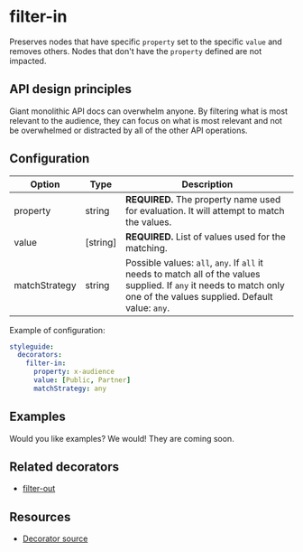 # filter-in

Preserves nodes that have specific `property` set to the specific `value` and removes others. Nodes that don't have the `property` defined are not impacted.

## API design principles

Giant monolithic API docs can overwhelm anyone. By filtering what is most relevant to the audience, they can focus on what is most relevant and not be overwhelmed or distracted by all of the other API operations.

## Configuration

|Option|Type|Description|
|---|---|---|
|property|string|**REQUIRED.** The property name used for evaluation. It will attempt to match the values.|
|value|[string]|**REQUIRED.** List of values used for the matching.|
|matchStrategy|string|Possible values: `all`, `any`. If `all` it needs to match all of the values supplied. If `any` it needs to match only one of the values supplied. Default value: `any`.|


Example of configuration:

```yaml
styleguide:
  decorators:
    filter-in:
      property: x-audience
      value: [Public, Partner]
      matchStrategy: any
```

## Examples

Would you like examples? We would! They are coming soon.

## Related decorators

- [filter-out](./filter-out.md)

## Resources

- [Decorator source](https://github.com/Redocly/redocly-cli/blob/master/packages/core/src/decorators/common/filters/filter-in.ts)
